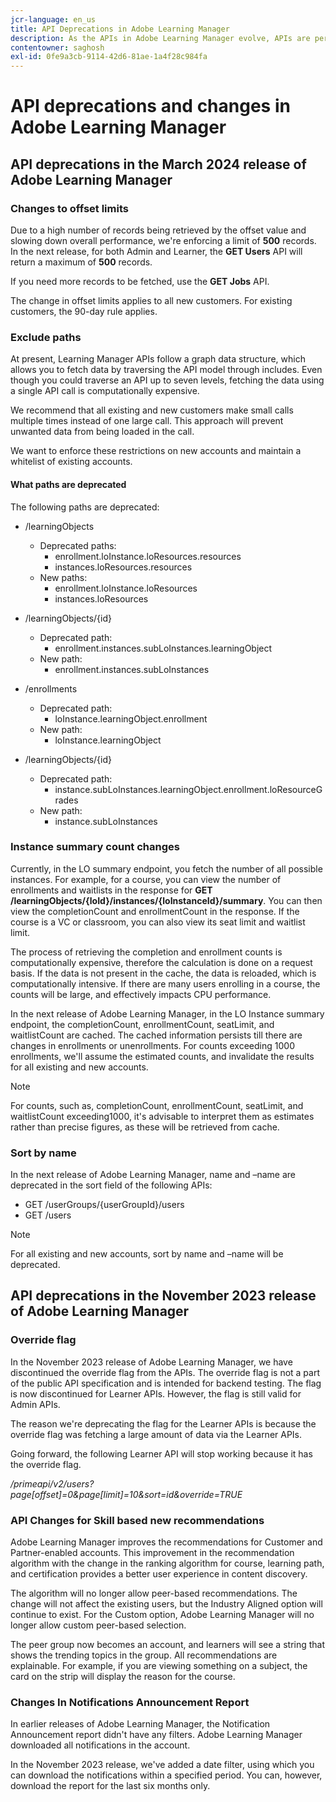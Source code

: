 ```yaml
---
jcr-language: en_us
title: API Deprecations in Adobe Learning Manager
description: As the APIs in Adobe Learning Manager evolve, APIs are periodically reorganized or upgraded. When APIs evolve, the old API is deprecated and eventually removed. This page contains information you need to know when migrating from deprecated API versions to newer and more stable API versions.
contentowner: saghosh
exl-id: 0fe9a3cb-9114-42d6-81ae-1a4f28c984fa
---
```

# API deprecations and changes in Adobe Learning Manager

## API deprecations in the March 2024 release of Adobe Learning Manager

<!-- ### Changes in Rate Limits

With the next release of Adobe Learning Manager, we're restructuring API rate limits for new accounts. For existing accounts, only the Admin APIs will be rate-limited. After 90 days (about 3 months), we will restructure rate limits for all APIs, but existing accounts will be whitelisted according to current usage. Existing accounts need to revisit their learner API usage. 

For new accounts, if they want to increase the rate limits, they must contact the Customer Success team of ALM. 

#### Which APIs will be rate limited 

For new accounts, all Admin, Learner, and Search APIs will have rate limits and burst enforced.  

The API burst rate or burst limit refers to the maximum number of requests allowed to be made to an API in a short burst within a limited timeframe. 

The following table lists the rate and burst limits for the APIs.

<table>
    <tr>
        <th>API</th>
        <th>Number of requests-RPM</th>
        <th>Number of requests-Burst</th>
    </tr>
    <tr>
        <td>Admin</td>
        <td>5</td>
        <td>5</td>
    </tr>
    <tr>
        <td>Learner</td>
        <td>20</td>
        <td>5</td>
    </tr>
    <tr>
        <td>Search</td>
        <td>50</td>
        <td>5</td>
    </tr>
</table>
-->

### Changes to offset limits 

Due to a high number of records being retrieved by the offset value and slowing down overall performance, we're enforcing a limit of **500** records. In the next release, for both Admin and Learner, the **GET Users** API will return a maximum of **500** records. 

If you need more records to be fetched, use the **GET Jobs** API.  

The change in offset limits applies to all new customers. For existing customers, the 90-day rule applies.

### Exclude paths 

At present, Learning Manager APIs follow a graph data structure, which allows you to fetch data by traversing the API model through includes. Even though you could traverse an API up to seven levels, fetching the data using a single API call is computationally expensive. 

We recommend that all existing and new customers make small calls multiple times instead of one large call. This approach will prevent unwanted data from being loaded in the call. 

We want to enforce these restrictions on new accounts and maintain a whitelist of existing accounts.

#### What paths are deprecated

The following paths are deprecated:

* /learningObjects
    * Deprecated paths:
        * enrollment.loInstance.loResources.resources
        * instances.loResources.resources 
    * New paths:
        * enrollment.loInstance.loResources
        * instances.loResources 

* /learningObjects/{id} 
    * Deprecated path: 
        * enrollment.instances.subLoInstances.learningObject 
    * New path: 
        * enrollment.instances.subLoInstances 

* /enrollments 
    * Deprecated path:  
        * loInstance.learningObject.enrollment 
    * New path: 
        * loInstance.learningObject 

* /learningObjects/{id} 
    * Deprecated path: 
        * instance.subLoInstances.learningObject.enrollment.loResourceGrades 
    * New path: 
        * instance.subLoInstances 

### Instance summary count changes 

Currently, in the LO summary endpoint, you fetch the number of all possible instances. For example, for a course, you can view the number of enrollments and waitlists in the response for **GET /learningObjects/{loId}/instances/{loInstanceId}/summary**. You can then view the completionCount and enrollmentCount in the response. If the course is a VC or classroom, you can also view its seat limit and waitlist limit. 

The process of retrieving the completion and enrollment counts is computationally expensive, therefore the calculation is done on a request basis. If the data is not present in the cache, the data is reloaded, which is computationally intensive. If there are many users enrolling in a course, the counts will be large, and effectively impacts CPU performance. 

In the next release of Adobe Learning Manager, in the LO Instance summary endpoint, the completionCount, enrollmentCount, seatLimit, and waitlistCount are cached. The cached information persists till there are changes in enrollments or unenrollments. For counts exceeding 1000 enrollments, we'll assume the estimated counts, and invalidate the results for all existing and new accounts.

>[!NOTE]
>
>For counts, such as, completionCount, enrollmentCount, seatLimit, and waitlistCount exceeding1000, it's advisable to interpret them as estimates rather than precise figures, as these will be retrieved from cache.

### Sort by name 

In the next release of Adobe Learning Manager, name and –name are deprecated in the sort field of the following APIs:

* GET /userGroups/{userGroupId}/users 
* GET /users 

>[!NOTE]
>
>For all existing and new accounts, sort by name and –name will be deprecated. 


## API deprecations in the November 2023 release of Adobe Learning Manager

### Override flag

In the November 2023 release of Adobe Learning Manager, we have discontinued the override flag from the APIs. The override flag is not a part of the public API specification and is intended for backend testing. The flag is now discontinued for Learner APIs. However, the flag is still valid for Admin APIs.  

The reason we're deprecating the flag for the Learner APIs is because the override flag was fetching a large amount of data via the Learner APIs.  

Going forward, the following Learner API will stop working because it has the override flag.

_/primeapi/v2/users?page[offset]=0&page[limit]=10&sort=id&override=TRUE_

### API Changes for Skill based new recommendations

Adobe Learning Manager improves the recommendations for Customer and Partner-enabled accounts. This improvement in the recommendation algorithm with the change in the ranking algorithm for course, learning path, and certification provides a better user experience in content discovery.  

The algorithm will no longer allow peer-based recommendations. The change will not affect the existing users, but the Industry Aligned option will continue to exist. For the Custom option, Adobe Learning Manager will no longer allow custom peer-based selection.  

The peer group now becomes an account, and learners will see a string that shows the trending topics in the group. All recommendations are explainable. For example, if you are viewing something on a subject, the card on the strip will display the reason for the course. 

### Changes In Notifications Announcement Report

In earlier releases of Adobe Learning Manager, the Notification Announcement report didn't have any filters. Adobe Learning Manager downloaded all notifications in the account. 

In the November 2023 release, we've added a date filter, using which you can download the notifications within a specified period.  You can, however, download the report for the last six months only.
